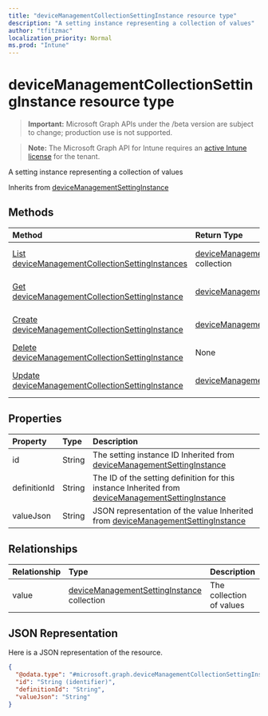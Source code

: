 ```yaml
---
title: "deviceManagementCollectionSettingInstance resource type"
description: "A setting instance representing a collection of values"
author: "tfitzmac"
localization_priority: Normal
ms.prod: "Intune"
---
```


# deviceManagementCollectionSettingInstance resource type

> **Important:** Microsoft Graph APIs under the /beta version are subject to change; production use is not supported.

> **Note:** The Microsoft Graph API for Intune requires an [active Intune license](https://go.microsoft.com/fwlink/?linkid=839381) for the tenant.

A setting instance representing a collection of values


Inherits from [deviceManagementSettingInstance](../resources/intune-deviceintent-devicemanagementsettinginstance.md)

## Methods
|Method|Return Type|Description|
|:---|:---|:---|
|[List deviceManagementCollectionSettingInstances](../api/intune-deviceintent-devicemanagementcollectionsettinginstance-list.md)|[deviceManagementCollectionSettingInstance](../resources/intune-deviceintent-devicemanagementcollectionsettinginstance.md) collection|List properties and relationships of the [deviceManagementCollectionSettingInstance](../resources/intune-deviceintent-devicemanagementcollectionsettinginstance.md) objects.|
|[Get deviceManagementCollectionSettingInstance](../api/intune-deviceintent-devicemanagementcollectionsettinginstance-get.md)|[deviceManagementCollectionSettingInstance](../resources/intune-deviceintent-devicemanagementcollectionsettinginstance.md)|Read properties and relationships of the [deviceManagementCollectionSettingInstance](../resources/intune-deviceintent-devicemanagementcollectionsettinginstance.md) object.|
|[Create deviceManagementCollectionSettingInstance](../api/intune-deviceintent-devicemanagementcollectionsettinginstance-create.md)|[deviceManagementCollectionSettingInstance](../resources/intune-deviceintent-devicemanagementcollectionsettinginstance.md)|Create a new [deviceManagementCollectionSettingInstance](../resources/intune-deviceintent-devicemanagementcollectionsettinginstance.md) object.|
|[Delete deviceManagementCollectionSettingInstance](../api/intune-deviceintent-devicemanagementcollectionsettinginstance-delete.md)|None|Deletes a [deviceManagementCollectionSettingInstance](../resources/intune-deviceintent-devicemanagementcollectionsettinginstance.md).|
|[Update deviceManagementCollectionSettingInstance](../api/intune-deviceintent-devicemanagementcollectionsettinginstance-update.md)|[deviceManagementCollectionSettingInstance](../resources/intune-deviceintent-devicemanagementcollectionsettinginstance.md)|Update the properties of a [deviceManagementCollectionSettingInstance](../resources/intune-deviceintent-devicemanagementcollectionsettinginstance.md) object.|

## Properties
|Property|Type|Description|
|:---|:---|:---|
|id|String|The setting instance ID Inherited from [deviceManagementSettingInstance](../resources/intune-deviceintent-devicemanagementsettinginstance.md)|
|definitionId|String|The ID of the setting definition for this instance Inherited from [deviceManagementSettingInstance](../resources/intune-deviceintent-devicemanagementsettinginstance.md)|
|valueJson|String|JSON representation of the value Inherited from [deviceManagementSettingInstance](../resources/intune-deviceintent-devicemanagementsettinginstance.md)|

## Relationships
|Relationship|Type|Description|
|:---|:---|:---|
|value|[deviceManagementSettingInstance](../resources/intune-deviceintent-devicemanagementsettinginstance.md) collection|The collection of values|

## JSON Representation
Here is a JSON representation of the resource.
<!-- {
  "blockType": "resource",
  "keyProperty": "id",
  "@odata.type": "microsoft.graph.deviceManagementCollectionSettingInstance"
}
-->
``` json
{
  "@odata.type": "#microsoft.graph.deviceManagementCollectionSettingInstance",
  "id": "String (identifier)",
  "definitionId": "String",
  "valueJson": "String"
}
```





